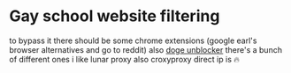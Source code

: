 # Gay school website filtering
to bypass it there should be some chrome extensions (google earl's browser alternatives and go to reddit)
also [doge unblocker](https://github.com/dogenetwork/v4)
there's a bunch of different ones i like lunar proxy also
croxyproxy direct ip is :fire:
